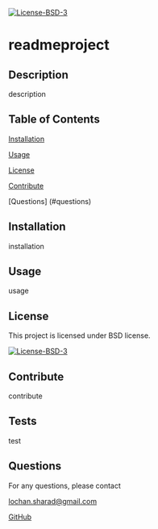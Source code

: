 
  [![License-BSD-3](https://img.shields.io/badge/license-BSD-green)](https://opensource.org/licenses/BSD-3-Clause) 
  # readmeproject
  ## Description
  description

  ## Table of Contents
  [Installation](#installation)

  [Usage](#usage)

  [License](#license)

  [Contribute](#contribute)

  [Questions] (#questions)

  ## Installation
  installation
  ## Usage
  usage
  ## License
  This project is licensed under BSD license.

  [![License-BSD-3](https://img.shields.io/badge/license-BSD-green)](https://opensource.org/licenses/BSD-3-Clause) 
  ## Contribute
  contribute
  ## Tests
  test
  ## Questions
  For any questions, please contact 

  lochan.sharad@gmail.com

  [GitHub](https://github.com/best15)

